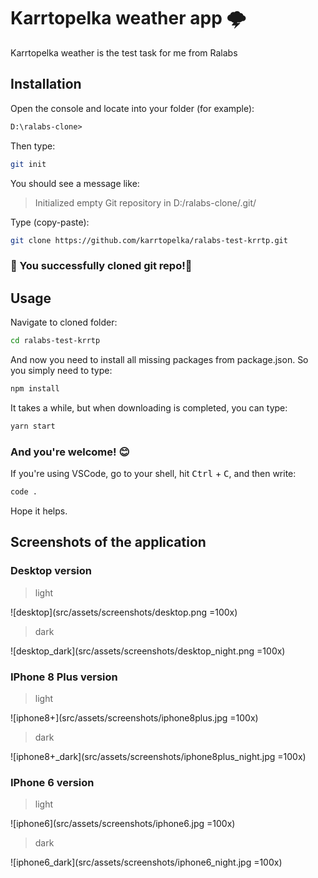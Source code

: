 # Karrtopelka weather app 🌩

Karrtopelka weather is the test task for me from Ralabs

## Installation

Open the console and locate into your folder (for example):

```ps
D:\ralabs-clone>
```

Then type:

```bash
git init
```

You should see a message like:

> Initialized empty Git repository in D:/ralabs-clone/.git/

Type (copy-paste):

```bash
git clone https://github.com/karrtopelka/ralabs-test-krrtp.git
```

### 🎉 You successfully cloned git repo!🎊

## Usage

Navigate to cloned folder:

```bash
cd ralabs-test-krrtp
```

And now you need to install all missing packages from package.json. So you simply need to type:

```sh
npm install
```

It takes a while, but when downloading is completed, you can type:

```sh
yarn start
```

### And you're welcome! 😊

If you're using VSCode, go to your shell, hit <kbd>Ctrl</kbd> + <kbd>C</kbd>, and then write:

```sh
code .
```

Hope it helps.

## Screenshots of the application

### Desktop version

> light

![desktop](src/assets/screenshots/desktop.png =100x)

> dark

![desktop_dark](src/assets/screenshots/desktop_night.png =100x)

### IPhone 8 Plus version

> light

![iphone8+](src/assets/screenshots/iphone8plus.jpg =100x)

> dark

![iphone8+_dark](src/assets/screenshots/iphone8plus_night.jpg =100x)

### IPhone 6 version

> light

![iphone6](src/assets/screenshots/iphone6.jpg =100x)

> dark

![iphone6_dark](src/assets/screenshots/iphone6_night.jpg =100x)
